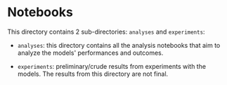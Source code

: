# Notebooks

This directory contains 2 sub-directories: `analyses` and `experiments`:

-   `analyses`: this directory contains all the analysis notebooks that aim to analyze the models' performances and outcomes.

-   `experiments`: preliminary/crude results from experiments with the models. The results from this directory are not final.

